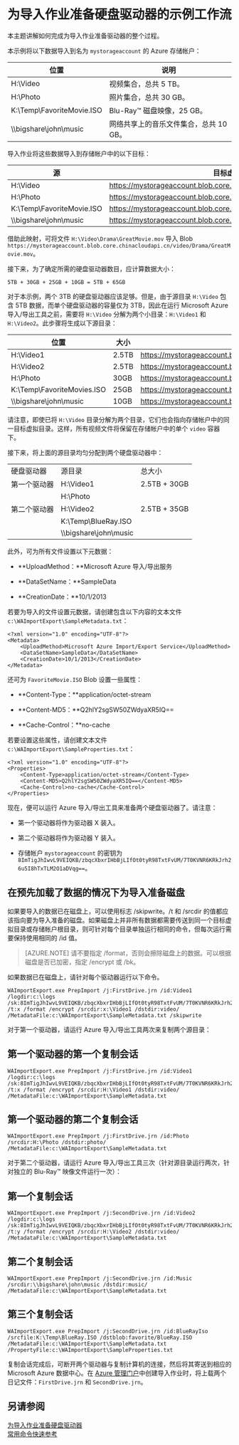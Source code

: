 <properties
    pageTitle="为 Azure 导入作业准备硬盘驱动器的示例工作流 | Azure"
    description="参阅为 Azure 导入/导出服务中的导入作业准备驱动器的整个过程演练"
    author="muralikk"
    manager="syadav"
    editor="tysonn"
    services="storage"
    documentationcenter="" />
<tags
    ms.assetid="6eb1b1b7-c69f-4365-b5ef-3cd5e05eb72a"
    ms.service="storage"
    ms.workload="storage"
    ms.tgt_pltfrm="na"
    ms.devlang="na"
    ms.topic="article"
    ms.date="01/23/2017"
    wacn.date="03/20/2017"
    ms.author="muralikk" />  


# 为导入作业准备硬盘驱动器的示例工作流
本主题讲解如何完成为导入作业准备驱动器的整个过程。
  
本示例将以下数据导入到名为 `mystorageaccount` 的 Azure 存储帐户：
  
|位置|说明|  
|--------------|-----------------|  
|H:\\Video|视频集合，总共 5 TB。|  
|H:\\Photo|照片集合，总共 30 GB。|  
|K:\\Temp\\FavoriteMovie.ISO|Blu-Ray™ 磁盘映像，25 GB。|  
|\\\bigshare\\john\\music|网络共享上的音乐文件集合，总共 10 GB。|  
  
导入作业将这些数据导入到存储帐户中的以下目标：
  
|源|目标虚拟目录或 Blob|  
|------------|-------------------------------------------|  
|H:\\Video|https://mystorageaccount.blob.core.chinacloudapi.cn/video|
|H:\\Photo|https://mystorageaccount.blob.core.chinacloudapi.cn/photo|
|K:\\Temp\\FavoriteMovie.ISO|https://mystorageaccount.blob.core.chinacloudapi.cn/favorite/FavoriteMovies.ISO|
|\\\bigshare\\john\\music|https://mystorageaccount.blob.core.chinacloudapi.cn/music|  
  
  
借助此映射，可将文件 `H:\Video\Drama\GreatMovie.mov` 导入 Blob `https://mystorageaccount.blob.core.chinacloudapi.cn/video/Drama/GreatMovie.mov`。
  
接下来，为了确定所需的硬盘驱动器数目，应计算数据大小：
  
`5TB + 30GB + 25GB + 10GB = 5TB + 65GB`  

  
对于本示例，两个 3TB 的硬盘驱动器应该足够。但是，由于源目录 `H:\Video` 包含 5TB 数据，而单个硬盘驱动器的容量仅为 3TB，因此在运行 Microsoft Azure 导入/导出工具之前，需要将 `H:\Video` 分解为两个小目录：`H:\Video1` 和 `H:\Video2`。此步骤将生成以下源目录：
  
|位置|大小|目标虚拟目录或 Blob|  
|--------------|----------|-------------------------------------------|  
|H:\\Video1|2\.5TB|https://mystorageaccount.blob.core.chinacloudapi.cn/video|
|H:\\Video2|2\.5TB|https://mystorageaccount.blob.core.chinacloudapi.cn/video|
|H:\\Photo|30GB|https://mystorageaccount.blob.core.chinacloudapi.cn/photo|
|K:\\Temp\\FavoriteMovies.ISO|25GB|https://mystorageaccount.blob.core.chinacloudapi.cn/favorite/FavoriteMovies.ISO|
|\\\bigshare\\john\\music|10GB|https://mystorageaccount.blob.core.chinacloudapi.cn/music|  
  
  
 请注意，即使已将 `H:\Video` 目录分解为两个目录，它们也会指向存储帐户中的同一目标虚拟目录。这样，所有视频文件将保留在存储帐户中的单个 `video` 容器下。
  
 接下来，将上面的源目录均匀分配到两个硬盘驱动器中：
  
||||  
|-|-|-|  
|硬盘驱动器|源目录|总大小|  
|第一个驱动器|H:\\Video1|2\.5TB + 30GB|  
||H:\\Photo||  
|第二个驱动器|H:\\Video2|2\.5TB + 35GB|  
||K:\\Temp\\BlueRay.ISO||  
||\\\bigshare\\john\\music||  
  
此外，可为所有文件设置以下元数据：
  
-   **UploadMethod：**Microsoft Azure 导入/导出服务
  
-   **DataSetName：**SampleData
  
-   **CreationDate：**10/1/2013
  
若要为导入的文件设置元数据，请创建包含以下内容的文本文件 `c:\WAImportExport\SampleMetadata.txt`：
  

	<?xml version="1.0" encoding="UTF-8"?>  
	<Metadata>  
	    <UploadMethod>Microsoft Azure Import/Export Service</UploadMethod>  
	    <DataSetName>SampleData</DataSetName>  
	    <CreationDate>10/1/2013</CreationDate>  
	</Metadata>  

  
还可为 `FavoriteMovie.ISO` Blob 设置一些属性：
  
-   **Content-Type：**application/octet-stream
  
-   **Content-MD5：**Q2hlY2sgSW50ZWdyaXR5IQ==
  
-   **Cache-Control：**no-cache
  
若要设置这些属性，请创建文本文件 `c:\WAImportExport\SampleProperties.txt`：
  

	<?xml version="1.0" encoding="UTF-8"?>  
	<Properties>  
	    <Content-Type>application/octet-stream</Content-Type>  
	    <Content-MD5>Q2hlY2sgSW50ZWdyaXR5IQ==</Content-MD5>  
	    <Cache-Control>no-cache</Cache-Control>  
	</Properties>  

  
现在，便可以运行 Azure 导入/导出工具来准备两个硬盘驱动器了。请注意：
  
-   第一个驱动器将作为驱动器 X 装入。
  
-   第二个驱动器将作为驱动器 Y 装入。
  
-   存储帐户 `mystorageaccount` 的密钥为 `8ImTigJhIwvL9VEIQKB/zbqcXbxrIHbBjLIfOt0tyR98TxtFvUM/7T0KVNR6KRkJrh26u5I8hTxTLM2O1aDVqg==`。

## 在预先加载了数据的情况下为导入准备磁盘
 
 如果要导入的数据已在磁盘上，可以使用标志 /skipwrite。/t 和 /srcdir 的值都应该指向要为导入准备的磁盘。如果磁盘上并非所有数据都需要传送到同一个目标虚拟目录或存储帐户根目录，则可针对每个目录单独运行相同的命令，但每次运行需要保持使用相同的 /id 值。

>[AZURE.NOTE] 请不要指定 /format，否则会擦除磁盘上的数据。可以根据磁盘是否已加密，指定 /encrypt 或 /bk。


如果数据已在磁盘上，请针对每个驱动器运行以下命令。
    
    WAImportExport.exe PrepImport /j:FirstDrive.jrn /id:Video1 /logdir:c:\logs /sk:8ImTigJhIwvL9VEIQKB/zbqcXbxrIHbBjLIfOt0tyR98TxtFvUM/7T0KVNR6KRkJrh26u5I8hTxTLM2O1aDVqg== /t:x /format /encrypt /srcdir:x:\Video1 /dstdir:video/ /MetadataFile:c:\WAImportExport\SampleMetadata.txt /skipwrite


对于第一个驱动器，请运行 Azure 导入/导出工具两次来复制两个源目录：
  

## 第一个驱动器的第一个复制会话  
	
	WAImportExport.exe PrepImport /j:FirstDrive.jrn /id:Video1 /logdir:c:\logs /sk:8ImTigJhIwvL9VEIQKB/zbqcXbxrIHbBjLIfOt0tyR98TxtFvUM/7T0KVNR6KRkJrh26u5I8hTxTLM2O1aDVqg== /t:x /format /encrypt /srcdir:H:\Video1 /dstdir:video/ /MetadataFile:c:\WAImportExport\SampleMetadata.txt  



## 第一个驱动器的第二个复制会话  

	WAImportExport.exe PrepImport /j:FirstDrive.jrn /id:Photo /srcdir:H:\Photo /dstdir:photo/ /MetadataFile:c:\WAImportExport\SampleMetadata.txt

  
对于第二个驱动器，请运行 Azure 导入/导出工具三次（针对源目录运行两次，针对独立的 Blu-Ray™ 映像文件运行一次）：
  

## 第一个复制会话  
	WAImportExport.exe PrepImport /j:SecondDrive.jrn /id:Video2 /logdir:c:\logs /sk:8ImTigJhIwvL9VEIQKB/zbqcXbxrIHbBjLIfOt0tyR98TxtFvUM/7T0KVNR6KRkJrh26u5I8hTxTLM2O1aDVqg== /t:y /format /encrypt /srcdir:H:\Video2 /dstdir:video/ /MetadataFile:c:\WAImportExport\SampleMetadata.txt  

  

## 第二个复制会话  
	WAImportExport.exe PrepImport /j:SecondDrive.jrn /id:Music /srcdir:\\bigshare\john\music /dstdir:music/ /MetadataFile:c:\WAImportExport\SampleMetadata.txt  

  

## 第三个复制会话  
	WAImportExport.exe PrepImport /j:SecondDrive.jrn /id:BlueRayIso /srcfile:K:\Temp\BlueRay.ISO /dstblob:favorite/BlueRay.ISO /MetadataFile:c:\WAImportExport\SampleMetadata.txt /PropertyFile:c:\WAImportExport\SampleProperties.txt  

  
复制会话完成后，可断开两个驱动器与复制计算机的连接，然后将其寄送到相应的 Microsoft Azure 数据中心。在 [Azure 管理门户](https://manage.windowsazure.CN/)中创建导入作业时，将上载两个日记文件：`FirstDrive.jrn` 和 `SecondDrive.jrn`。
  
## 另请参阅  

[为导入作业准备硬盘驱动器](/documentation/articles/storage-import-export-tool-preparing-hard-drives-import-v1/)  
[常用命令快速参考](/documentation/articles/storage-import-export-tool-quick-reference-v1/)

<!---HONumber=Mooncake_0313_2017-->